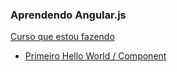 ### Aprendendo Angular.js
[Curso que estou fazendo](https://loiane.training/curso/angular)

- [Primeiro Hello World / Component](https://github.com/Miguel-Coruj/Aprendendo-Angular.js/tree/main/hello-world)
